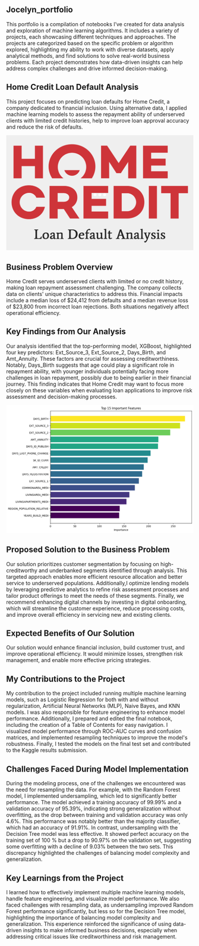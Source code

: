 ## Jocelyn_portfolio
This portfolio is a compilation of notebooks I’ve created for data analysis and exploration of machine learning algorithms. It includes a variety of projects, each showcasing different techniques and approaches. The projects are categorized based on the specific problem or algorithm explored, highlighting my ability to work with diverse datasets, apply analytical methods, and find solutions to solve real-world business problems. Each project demonstrates how data-driven insights can help address complex challenges and drive informed decision-making.

## Home Credit Loan Default Analysis
This project focuses on predicting loan defaults for Home Credit, a company dedicated to financial inclusion. Using alternative data, I applied machine learning models to assess the repayment ability of underserved clients with limited credit histories, help to improve loan approval accuracy and reduce the risk of defaults.

![image](./images/logo.png)

## Business Problem Overview
Home Credit serves underserved clients with limited or no credit history, making loan repayment assessment challenging. The company collects data on clients' unique characteristics to address this. Financial impacts include a median loss of $24,412 from defaults and a median revenue loss of $23,800 from incorrect loan rejections. Both situations negatively affect operational efficiency.

## Key Findings from Our Analysis
Our analysis identified that the top-performing model, XGBoost, highlighted four key predictors: Ext_Source_3, Ext_Source_2, Days_Birth, and Amt_Annuity. These factors are crucial for assessing creditworthiness. Notably, Days_Birth suggests that age could play a significant role in repayment ability, with younger individuals potentially facing more challenges in loan repayment, possibly due to being earlier in their financial journey. This finding indicates that Home Credit may want to focus more closely on these variables when evaluating loan applications to improve risk assessment and decision-making processes.

![image](./images/predictors_new.png)

## Proposed Solution to the Business Problem
Our solution prioritizes customer segmentation by focusing on high-creditworthy and underbanked segments identified through analysis. This targeted approach enables more efficient resource allocation and better service to underserved populations. Additionally,I optimize lending models by leveraging predictive analytics to refine risk assessment processes and tailor product offerings to meet the needs of these segments. Finally, we recommend enhancing digital channels by investing in digital onboarding, which will streamline the customer experience, reduce processing costs, and improve overall efficiency in servicing new and existing clients.

## Expected Benefits of Our Solution
Our solution would enhance financial inclusion, build customer trust, and improve operational efficiency. It would minimize losses, strengthen risk management, and enable more effective pricing strategies.

## My Contributions to the Project
My contribution to the project included running multiple machine learning models, such as Logistic Regression for both with and without regularization, Artificial Neural Networks (MLP), Naive Bayes, and KNN models. I was also responsible for feature engineering to enhance model performance. Additionally, I prepared and edited the final notebook, including the creation of a Table of Contents for easy navigation. I visualized model performance through ROC-AUC curves and confusion matrices, and implemented resampling techniques to improve the model's robustness. Finally, I tested the models on the final test set and contributed to the Kaggle results submission.

## Challenges Faced During Model Implementation
During the modeling process, one of the challenges we encountered was the need for resampling the data. For example, with the Random Forest model, I implemented undersampling, which led to significantly better performance. The model achieved a training accuracy of 99.99% and a validation accuracy of 95.39%, indicating strong generalization without overfitting, as the drop between training and validation accuracy was only 4.6%. This performance was notably better than the majority classifier, which had an accuracy of 91.91%. In contrast, undersampling with the Decision Tree model was less effective. It showed perfect accuracy on the training set of 100 % but a drop to 90.97% on the validation set, suggesting some overfitting with a decline of 9.03% between the two sets. This discrepancy highlighted the challenges of balancing model complexity and generalization.

## Key Learnings from the Project
I learned how to effectively implement multiple machine learning models, handle feature engineering, and visualize model performance. We also faced challenges with resampling data, as undersampling improved Random Forest performance significantly, but less so for the Decision Tree model, highlighting the importance of balancing model complexity and generalization. This experience reinforced the significance of using data-driven insights to make informed business decisions, especially when addressing critical issues like creditworthiness and risk management.
